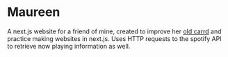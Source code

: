 # Maureen
A next.js website for a friend of mine, created to improve her [old carrd](https://okidokiartichoki.carrd.co/) and practice making websites in next.js. Uses HTTP requests to the spotify API to retrieve now playing information as well.